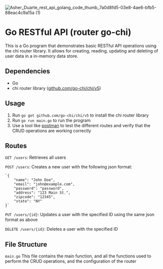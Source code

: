 ![Asher_Duarte_rest_api_golang_code_thumb_7a0d8fd5-03e8-4ae6-bfb5-88eac4c9a15a (1)](https://user-images.githubusercontent.com/105469529/213918486-ab3741e9-212a-4700-ae54-72594bb3fefc.png)

# Go RESTful API (router go-chi)
This is a Go program that demonstrates basic RESTful API operations using the chi router library. It allows for creating, reading, updating and deleting of user data in a in-memory data store.

## Dependencies
+ Go
+ chi router library ([github.com/go-chi/chi/v5](url))

## Usage
1. Run `go get github.com/go-chi/chi/v5` to install the chi router library
2. Run `go run main.go` to run the program
3. Use a tool like [postman](https://www.postman.com/) to test the different routes and verify that the CRUD operations are working correctly

## Routes
`GET /users`: Retrieves all users

`POST /users`: Creates a new user with the following json format:
    
    `{
        "name": "John Doe",
        "email": "john@example.com",
        "password": "password",
        "address": "123 Main St.",
        "zipcode": "12345",
        "state": "NY"
    }`
    
`PUT /users/{id}`: Updates a user with the specified ID using the same json format as above

`DELETE /users/{id}`: Deletes a user with the specified ID

## File Structure
`main.go`
This file contains the main function, and all the functions used to perform the CRUD operations, and the configuration of the router
